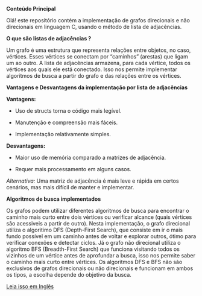 **Conteúdo Principal**  

Olá! este repositório contém a implementação de grafos direcionais e não direcionais em linguagem C, usando o método de lista de adjacências.

**O que são listas de adjacências ?** 

Um grafo é uma estrutura que representa relações entre objetos, no caso, vértices.
Esses vértices se conectam por “caminhos” (arestas) que ligam um ao outro.
A lista de adjacências armazena, para cada vértice, todos os vértices aos quais ele está conectado.
Isso nos permite implementar algoritmos de busca a partir do grafo e das relações entre os vértices.

**Vantagens e Desvantagens da implementação por lista de adjacências**  

**Vantagens:**

- Uso de structs torna o código mais legível.

- Manutenção e compreensão mais fáceis.

- Implementação relativamente simples.

**Desvantagens:**

- Maior uso de memória comparado a matrizes de adjacência.

- Requer mais processamento em alguns casos.

*Alternativa:* Uma matriz de adjacência é mais leve e rápida em certos cenários, mas mais difícil de manter e implementar.

**Algoritmos de busca implementados**  

Os grafos podem utilizar diferentes algoritmos de busca para encontrar o caminho  mais curto entre dois vértices ou verificar alcance (quais vértices são acessiveis a partir de outro). Nesta implementação, o grafo direcional utiliza o algoritimo DFS (Depth-First Search), que consiste em ir o mais fundo possível em um caminho antes de voltar e explorar outros, ótimo para verificar conexões e detectar ciclos. Já o grafo não direcional utiliza o algoritmo BFS (Breadth-First Search) que funciona visitando todos os vizinhos de um vértice antes de aprofundar a busca, isso nos permite saber o caminho mais curto entre vértices. Os algoritmos DFS e BFS não são exclusivos de grafos direcionais ou não direcionais e funcionam em ambos os tipos, a escolha depende do objetivo da busca.  

[Leia isso em Inglês](README.en.md)
